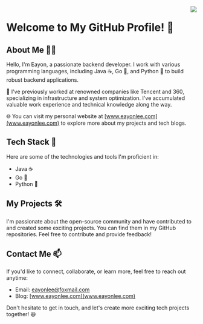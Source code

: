 <img align="right" src="https://github-readme-stats.vercel.app/api?username=EayonLee&show_icons=true&icon_color=CE1D2D&text_color=718096&bg_color=ffffff&hide_title=true" />


# Welcome to My GitHub Profile! 🚀

## About Me 👨‍💻

Hello, I'm Eayon, a passionate backend developer. I work with various programming languages, including Java ☕, Go 🐹, and Python 🐍 to build robust backend applications.

🏢 I've previously worked at renowned companies like Tencent and 360, specializing in infrastructure and system optimization. I've accumulated valuable work experience and technical knowledge along the way.

🌐 You can visit my personal website at [www.eayonlee.com](www.eayonlee.com) to explore more about my projects and tech blogs.

## Tech Stack 💼

Here are some of the technologies and tools I'm proficient in:

- Java ☕
- Go 🐹
- Python 🐍

## My Projects 🛠️

I'm passionate about the open-source community and have contributed to and created some exciting projects. You can find them in my GitHub repositories. Feel free to contribute and provide feedback!

## Contact Me 📫

If you'd like to connect, collaborate, or learn more, feel free to reach out anytime:

- Email: eayonlee@foxmail.com
- Blog: [www.eayonlee.com](www.eayonlee.com)

Don't hesitate to get in touch, and let's create more exciting tech projects together! 😃
